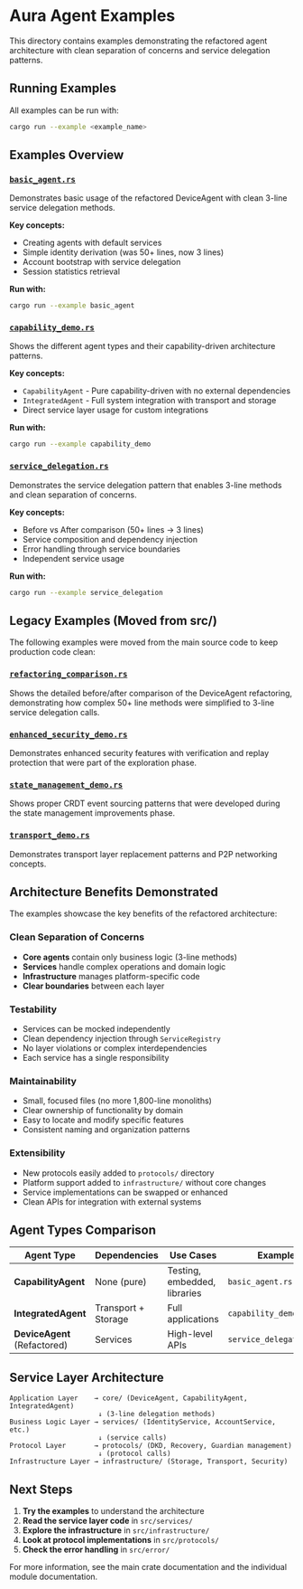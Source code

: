 # Aura Agent Examples

This directory contains examples demonstrating the refactored agent architecture with clean separation of concerns and service delegation patterns.

## Running Examples

All examples can be run with:

```bash
cargo run --example <example_name>
```

## Examples Overview

### [`basic_agent.rs`](basic_agent.rs)
Demonstrates basic usage of the refactored DeviceAgent with clean 3-line service delegation methods.

**Key concepts:**
- Creating agents with default services
- Simple identity derivation (was 50+ lines, now 3 lines)
- Account bootstrap with service delegation
- Session statistics retrieval

**Run with:**
```bash
cargo run --example basic_agent
```

### [`capability_demo.rs`](capability_demo.rs)
Shows the different agent types and their capability-driven architecture patterns.

**Key concepts:**
- `CapabilityAgent` - Pure capability-driven with no external dependencies
- `IntegratedAgent` - Full system integration with transport and storage
- Direct service layer usage for custom integrations

**Run with:**
```bash
cargo run --example capability_demo
```

### [`service_delegation.rs`](service_delegation.rs)
Demonstrates the service delegation pattern that enables 3-line methods and clean separation of concerns.

**Key concepts:**
- Before vs After comparison (50+ lines → 3 lines)
- Service composition and dependency injection
- Error handling through service boundaries
- Independent service usage

**Run with:**
```bash
cargo run --example service_delegation
```

## Legacy Examples (Moved from src/)

The following examples were moved from the main source code to keep production code clean:

### [`refactoring_comparison.rs`](refactoring_comparison.rs)
Shows the detailed before/after comparison of the DeviceAgent refactoring, demonstrating how complex 50+ line methods were simplified to 3-line service delegation calls.

### [`enhanced_security_demo.rs`](enhanced_security_demo.rs)
Demonstrates enhanced security features with verification and replay protection that were part of the exploration phase.

### [`state_management_demo.rs`](state_management_demo.rs)
Shows proper CRDT event sourcing patterns that were developed during the state management improvements phase.

### [`transport_demo.rs`](transport_demo.rs)
Demonstrates transport layer replacement patterns and P2P networking concepts.

## Architecture Benefits Demonstrated

The examples showcase the key benefits of the refactored architecture:

### **Clean Separation of Concerns**
- **Core agents** contain only business logic (3-line methods)
- **Services** handle complex operations and domain logic
- **Infrastructure** manages platform-specific code
- **Clear boundaries** between each layer

### **Testability**
- Services can be mocked independently
- Clean dependency injection through `ServiceRegistry`
- No layer violations or complex interdependencies
- Each service has a single responsibility

### **Maintainability**
- Small, focused files (no more 1,800-line monoliths)
- Clear ownership of functionality by domain
- Easy to locate and modify specific features
- Consistent naming and organization patterns

### **Extensibility**
- New protocols easily added to `protocols/` directory
- Platform support added to `infrastructure/` without core changes
- Service implementations can be swapped or enhanced
- Clean APIs for integration with external systems

## Agent Types Comparison

| Agent Type | Dependencies | Use Cases | Example |
|------------|-------------|-----------|---------|
| **CapabilityAgent** | None (pure) | Testing, embedded, libraries | `basic_agent.rs` |
| **IntegratedAgent** | Transport + Storage | Full applications | `capability_demo.rs` |
| **DeviceAgent** (Refactored) | Services | High-level APIs | `service_delegation.rs` |

## Service Layer Architecture

```
Application Layer    → core/ (DeviceAgent, CapabilityAgent, IntegratedAgent)
                      ↓ (3-line delegation methods)
Business Logic Layer → services/ (IdentityService, AccountService, etc.)
                      ↓ (service calls)
Protocol Layer       → protocols/ (DKD, Recovery, Guardian management)
                      ↓ (protocol calls)
Infrastructure Layer → infrastructure/ (Storage, Transport, Security)
```

## Next Steps

1. **Try the examples** to understand the architecture
2. **Read the service layer code** in `src/services/`
3. **Explore the infrastructure** in `src/infrastructure/`
4. **Look at protocol implementations** in `src/protocols/`
5. **Check the error handling** in `src/error/`

For more information, see the main crate documentation and the individual module documentation.